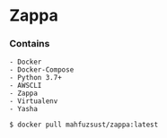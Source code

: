 # Zappa 

### Contains
    - Docker
    - Docker-Compose
    - Python 3.7+
    - AWSCLI
    - Zappa
    - Virtualenv
    - Yasha

```bash
$ docker pull mahfuzsust/zappa:latest
```
